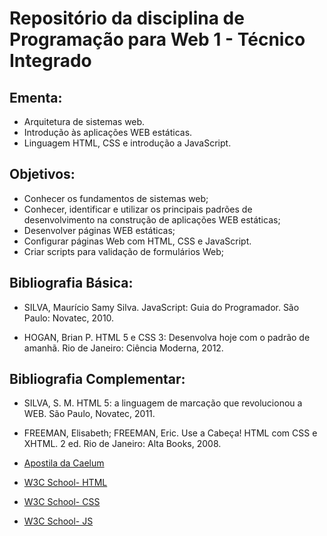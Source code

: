 # Repositório da disciplina de Programação para Web 1 - Técnico Integrado

## Ementa:
* Arquitetura de sistemas web. 
* Introdução às aplicações WEB estáticas. 
* Linguagem HTML, CSS e introdução a JavaScript.

## Objetivos:

* Conhecer os fundamentos de sistemas web;
* Conhecer, identificar e utilizar os principais padrões de desenvolvimento na construção de aplicações WEB estáticas;
* Desenvolver páginas WEB estáticas;
* Configurar páginas Web com HTML, CSS e JavaScript.
* Criar scripts para validação de formulários Web;

## Bibliografia Básica:

* SILVA, Maurício Samy Silva. JavaScript: Guia do Programador. São Paulo: Novatec, 2010.

* HOGAN, Brian P. HTML 5 e CSS 3: Desenvolva hoje com o padrão de amanhã. Rio de Janeiro: Ciência Moderna, 2012.

## Bibliografia Complementar:

* SILVA, S. M. HTML 5: a linguagem de marcação que revolucionou a WEB. São Paulo, Novatec, 2011.

* FREEMAN, Elisabeth; FREEMAN, Eric. Use a Cabeça! HTML com CSS e XHTML. 2 ed. Rio de Janeiro: Alta Books, 2008.

* [Apostila da Caelum](https://www.caelum.com.br/apostila-html-css-javascript/)

* [W3C School- HTML](https://www.w3schools.com/html/)

* [W3C School- CSS](https://www.w3schools.com/css/)

* [W3C School- JS](https://www.w3schools.com/js/)

